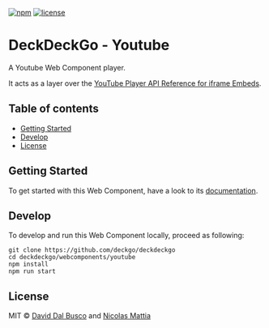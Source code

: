 [![npm][npm-badge]][npm-badge-url]
[![license][npm-license]][npm-license-url]

[npm-badge]: https://img.shields.io/npm/v/@deckdeckgo/youtube
[npm-badge-url]: https://www.npmjs.com/package/@deckdeckgo/youtube
[npm-license]: https://img.shields.io/npm/l/@deckdeckgo/youtube
[npm-license-url]: https://github.com/deckgo/deckdeckgo/blob/master/webcomponents/youtube/LICENSE

# DeckDeckGo - Youtube

A Youtube Web Component player.

It acts as a layer over the [YouTube Player API Reference for iframe Embeds](https://developers.google.com/youtube/iframe_api_reference).

## Table of contents

- [Getting Started](#getting-started)
- [Develop](#develop)
- [License](#license)

## Getting Started

To get started with this Web Component, have a look to its [documentation](https://docs.deckdeckgo.com/components/youtube).

## Develop

To develop and run this Web Component locally, proceed as following:

```
git clone https://github.com/deckgo/deckdeckgo
cd deckdeckgo/webcomponents/youtube
npm install
npm run start
```

## License

MIT © [David Dal Busco](mailto:david.dalbusco@outlook.com) and [Nicolas Mattia](mailto:nicolas@nmattia.com)

[deckdeckgo]: https://deckdeckgo.com

